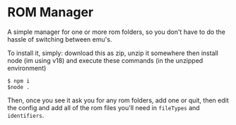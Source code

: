 # ROM Manager
A simple manager for one or more rom folders, so you don't have to do the hassle of switching between emu's.

To install it, simply: download this as zip, unzip it somewhere then install node (im using v18) and execute these commands (in the unzipped environment)
```console
$ npm i
$node .
```
Then, once you see it ask you for any rom folders, add one or quit, then edit the config and add all of the rom files you'll need in `fileTypes` and `identifiers`.
